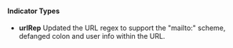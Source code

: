 
#### Indicator Types
- **urlRep**
Updated the URL regex to support the "mailto:" scheme, defanged colon and user info within the URL.
